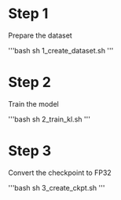 # Step 1
Prepare the dataset

'''bash
sh 1_create_dataset.sh
'''


# Step 2
Train the model

'''bash
sh 2_train_kl.sh
''' 

# Step 3
Convert the checkpoint to FP32

'''bash
sh 3_create_ckpt.sh
'''
